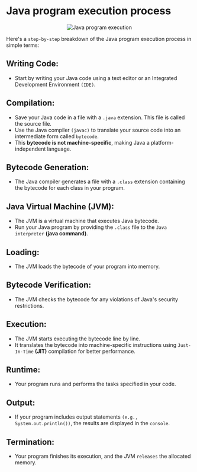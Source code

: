 # Java program execution process

<p align="center">
  <img src="https://res.cloudinary.com/dq3pru6ji/image/upload/v1708275269/OWN%20IMAGES/exexution_process_of_java_towaen.png" alt="Java program execution" >
</p>


Here's a `step-by-step` breakdown of the Java program execution process in simple terms:

## Writing Code:

- Start by writing your Java code using a text editor or an Integrated Development Environment `(IDE)`.

## Compilation:

- Save your Java code in a file with a `.java` extension. This file is called the source file.
- Use the Java compiler `(javac)` to translate your source code into an intermediate form called `bytecode`.
- This **bytecode is not machine-specific**, making Java a platform-independent language.

## Bytecode Generation:

- The Java compiler generates a file with a `.class` extension containing the bytecode for each class in your program.

## Java Virtual Machine (JVM):

- The JVM is a virtual machine that executes Java bytecode.
- Run your Java program by providing the `.class` file to the `Java interpreter` **(java command)**.

## Loading:

- The JVM loads the bytecode of your program into memory.

## Bytecode Verification:

- The JVM checks the bytecode for any violations of Java's security restrictions.

## Execution:

- The JVM starts executing the bytecode line by line.
- It translates the bytecode into machine-specific instructions using `Just-In-Time` **(JIT)** compilation for better performance.

## Runtime:

- Your program runs and performs the tasks specified in your code.

## Output:

- If your program includes output statements
  `(e.g., System.out.println())`, the results are displayed in the `console`.

## Termination:

- Your program finishes its execution, and the JVM `releases` the allocated memory.
